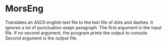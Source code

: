 # MorsEng
Translates an ASCII english text file to the text file of dots and dashes. It ignores a lot of punctuation exept paragraph. The first argument in the input file. If no second argument, the pcogram prints the output to console. Second argument is the output file.
